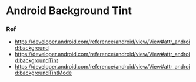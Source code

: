 # Android Background Tint

### Ref
- https://developer.android.com/reference/android/view/View#attr_android:background
- https://developer.android.com/reference/android/view/View#attr_android:backgroundTint
- https://developer.android.com/reference/android/view/View#attr_android:backgroundTintMode
